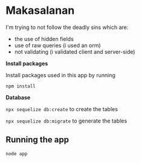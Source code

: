 # Makasalanan

I'm trying to not follow the deadly sins which are:

- the use of hidden fields
- use of raw queries (i used an orm)
- not validating (i validated client and server-side)

**Install packages**

Install packages used in this app by running

```
npm install
```

**Database**

<code>npx sequelize db:create</code> to create the tables

<code>npx sequelize db:migrate</code> to generate the tables

## Running the app

```
node app
```
